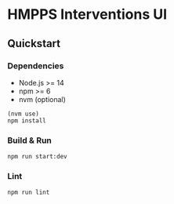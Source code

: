 # HMPPS Interventions UI

## Quickstart

### Dependencies

- Node.js >= 14
- npm >= 6
- nvm (optional)

```
(nvm use)
npm install
```

### Build & Run

```
npm run start:dev
```

### Lint

```
npm run lint
```

